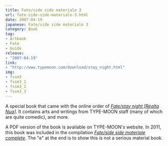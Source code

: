 ```yaml
---
title: Fate/side side materiale 3
url: fate-side-side-materiale-3.html
date: 2007-04-19
japanese: Fate/side side materiale 3
category: Book
tag:
- Artbook
- Fate
- Guide
release:
- "2007-04-19"
link:
- "http://www.typemoon.com/download/stay_night.html"
img:
- fssm3
- fssm3_1
- fssm3_2
- fssm3_3
---
```


A special book that came with the online order of [*Fate/stay night [Réalta Nua]*](fate-stay-night-realta-nua.html). It contains arts and writings from TYPE-MOON staff (many of which are quite comedic), and more.

A PDF version of the book is available on TYPE-MOON's website. In 2011, this book was included in the compilation [*Fate/side side materiale complete*](fate-side-side-materiale-complete.html). The "e" at the end is to show this is not a serious material book.